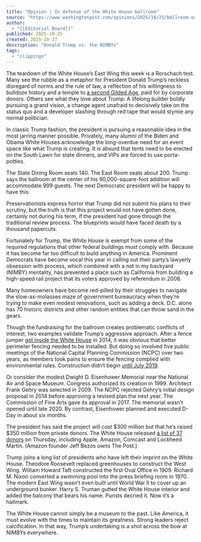 ```yaml
---
title: "Opinion | In defense of the White House ballroom"
source: "https://www.washingtonpost.com/opinions/2025/10/25/ballroom-east-wing-trump-white-house/"
author:
  - "[[Editorial Board]]"
published: 2025-10-25
created: 2025-10-27
description: "Donald Trump vs. the NIMBYs"
tags:
  - "clippings"
---
```

The teardown of the White House’s East Wing this week is a Rorschach test. Many see the rubble as a metaphor for President Donald Trump’s reckless disregard of norms and the rule of law, a reflection of his willingness to bulldoze history and a temple to [a second Gilded Age](https://www.washingtonpost.com/opinions/2025/10/24/trump-white-house-ballroom-demolition-east-wing/), paid for by corporate donors. Others see what they love about Trump: A lifelong builder boldly pursuing a grand vision, a change agent unafraid to decisively take on the status quo and a developer slashing through red tape that would stymie any normal politician.

In classic Trump fashion, the president is pursuing a reasonable idea in the most jarring manner possible. Privately, many alumni of the Biden and Obama White Houses acknowledge the long-overdue need for an event space like what Trump is creating. It is absurd that tents need to be erected on the South Lawn for state dinners, and VIPs are forced to use porta-potties.

The State Dining Room seats 140. The East Room seats about 200. Trump says the ballroom at the center of his 90,000-square-foot addition will accommodate 999 guests. The next Democratic president will be happy to have this.

Preservationists express horror that Trump did not submit his plans to their scrutiny, but the truth is that this project would not have gotten done, certainly not during his term, if the president had gone through the traditional review process. The blueprints would have faced death by a thousand papercuts.

Fortunately for Trump, the White House is exempt from some of the required regulations that other federal buildings must comply with. Because it has become far too difficult to build anything in America. Prominent Democrats have become vocal this year in calling out their party’s lawyerly obsession with process, which combined with a not in my backyard (NIMBY) mentality, has prevented a place such as California from building a high-speed rail project that its voters approved by referendum in 2008.

Many homeowners have become red-pilled by their struggles to navigate the slow-as-molasses maze of government bureaucracy when they’re trying to make even modest renovations, such as adding a deck. D.C. alone has 70 historic districts and other random entities that can throw sand in the gears.

Though the fundraising for the ballroom creates problematic conflicts of interest, two examples validate Trump’s aggressive approach. After a fence jumper [got inside the White House](https://www.washingtonpost.com/politics/white-house-fence-jumper-made-it-far-deeper-into-building-than-previously-known/2014/09/29/02efd53e-47ea-11e4-a046-120a8a855cca_story.html) in 2014, it was obvious that better perimeter fencing needed to be installed. But doing so involved five public meetings of the National Capital Planning Commission (NCPC) over two years, as members took pains to ensure the fencing complied with environmental rules. Construction didn’t begin [until July 2019](https://www.nps.gov/whho/learn/news/construction-begins-today-on-new-white-house-fence.htm).

Or consider the modest Dwight D. Eisenhower Memorial near the National Air and Space Museum. Congress authorized its creation in 1999. Architect Frank Gehry was selected in 2009. The NCPC rejected Gehry’s initial design proposal in 2014 before approving a revised plan the next year. The Commission of Fine Arts gave its approval in 2017. The memorial wasn’t opened until late 2020. By contrast, Eisenhower planned and executed D-Day in about six months.

The president has said the project will cost $300 million but that he’s raised $350 million from private donors. The White House released [a list of 37 donors](https://www.washingtonpost.com/politics/2025/10/24/trump-white-house-ballroom-donors-list/) on Thursday, including Apple, Amazon, Comcast and Lockheed Martin. (Amazon founder Jeff Bezos owns The Post.)

Trump joins a long list of presidents who have left their imprint on the White House. Theodore Roosevelt replaced greenhouses to construct the West Wing. William Howard Taft constructed the first Oval Office in 1909. Richard M. Nixon converted a swimming pool into the press briefing room in 1970. The modern East Wing wasn’t even built until World War II to cover up an underground bunker. Harry S. Truman gutted the White House interior and added the balcony that bears his name. Purists decried it. Now it’s a hallmark.

The White House cannot simply be a museum to the past. Like America, it must evolve with the times to maintain its greatness. Strong leaders reject calcification. In that way, Trump’s undertaking is a shot across the bow at NIMBYs everywhere.